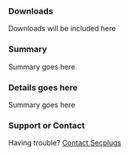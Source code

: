 
### Downloads
Downloads will be included here
### Summary
Summary goes here

### Details goes here
Summary goes here

### Support or Contact

Having trouble? [Contact Secplugs ](https://secplugs.com/)